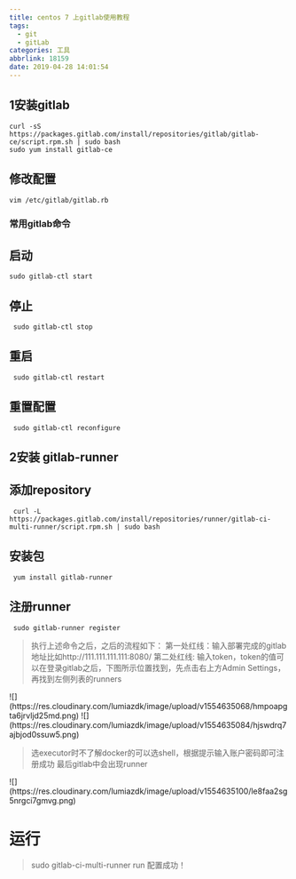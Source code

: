 ```yaml
---
title: centos 7 上gitlab使用教程
tags:
  - git
  - gitLab
categories: 工具
abbrlink: 18159
date: 2019-04-28 14:01:54
---
```

## 1安装gitlab
 ``` shell
curl -sS https://packages.gitlab.com/install/repositories/gitlab/gitlab-ce/script.rpm.sh | sudo bash 
sudo yum install gitlab-ce 
```

## 修改配置
``` shell
vim /etc/gitlab/gitlab.rb
 ```
### 常用gitlab命令
## 启动
``` shell
sudo gitlab-ctl start
 ```
## 停止
``` shell
 sudo gitlab-ctl stop
 ```
## 重启
```shell
 sudo gitlab-ctl restart
 ```
## 重置配置
```shell
 sudo gitlab-ctl reconfigure 
```
<!-- more -->

## 2安装 gitlab-runner
## 添加repository
```shell
 curl -L https://packages.gitlab.com/install/repositories/runner/gitlab-ci-multi-runner/script.rpm.sh | sudo bash
 ```
## 安装包
```shell
 yum install gitlab-runner
 ```
## 注册runner
```shell
 sudo gitlab-runner register
 ```
> 执行上述命令之后，之后的流程如下：
>第一处红线：输入部署完成的gitlab地址比如http://111.111.111.111:8080/
>第二处红线: 输入token，token的值可以在登录gitlab之后，下图所示位置找到，先点击右上方Admin Settings，再找到左侧列表的runners
<fancybox>
![](https://res.cloudinary.com/lumiazdk/image/upload/v1554635068/hmpoapgta6jrvljd25md.png)
![](https://res.cloudinary.com/lumiazdk/image/upload/v1554635084/hjswdrq7ajbjod0ssuw5.png)
</fancybox>


>选executor时不了解docker的可以选shell，根据提示输入账户密码即可注册成功
>最后gitlab中会出现runner

<fancybox>
![](https://res.cloudinary.com/lumiazdk/image/upload/v1554635100/le8faa2sg5nrgci7gmvg.png)
</fancybox>

# 运行
> sudo gitlab-ci-multi-runner run
>配置成功！
